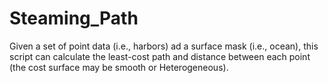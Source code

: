 # Steaming_Path
Given a set of point data (i.e., harbors) ad a surface mask (i.e., ocean),
this script can calculate the least-cost path and distance between each point 
(the cost surface may be smooth or Heterogeneous).

